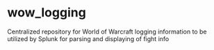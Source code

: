 # wow_logging
Centralized repository for World of Warcraft logging information to be utilized by Splunk for parsing and displaying of fight info
